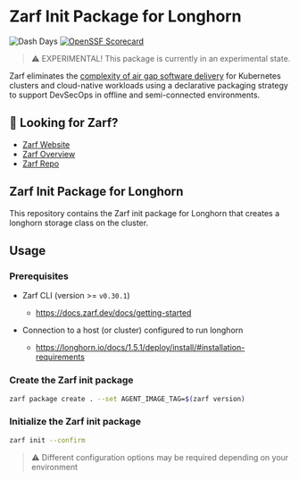 # Zarf Init Package for Longhorn

![Dash Days](https://img.shields.io/badge/Dash%20Days-best--project-blueviolet)
[![OpenSSF Scorecard](https://api.securityscorecards.dev/projects/github.com/defenseunicorns/zarf-init-longhorn/badge)](https://api.securityscorecards.dev/projects/github.com/defenseunicorns/zarf-init-longhorn)

> :warning: EXPERIMENTAL!  This package is currently in an experimental state.

Zarf eliminates the [complexity of air gap software delivery](https://www.itopstimes.com/contain/air-gap-kubernetes-considerations-for-running-cloud-native-applications-without-the-cloud/) for Kubernetes clusters and cloud-native workloads using a declarative packaging strategy to support DevSecOps in offline and semi-connected environments.

## 👀 Looking for Zarf?

- [Zarf Website](https://zarf.dev)
- [Zarf Overview](https://docs.zarf.dev/docs/zarf-overview)
- [Zarf Repo](https://github.com/defenseunicorns/Zarf)

## Zarf Init Package for Longhorn

This repository contains the Zarf init package for Longhorn that creates a longhorn storage class on the cluster.

## Usage

### Prerequisites

- Zarf CLI (version >= `v0.30.1`)
    - <https://docs.zarf.dev/docs/getting-started>

- Connection to a host (or cluster) configured to run longhorn
    - <https://longhorn.io/docs/1.5.1/deploy/install/#installation-requirements>

### Create the Zarf init package

```bash
zarf package create . --set AGENT_IMAGE_TAG=$(zarf version)
```

### Initialize the Zarf init package

```bash
zarf init --confirm
```
> :warning: Different configuration options may be required depending on your environment
